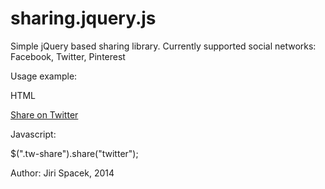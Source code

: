 sharing.jquery.js
=================

Simple jQuery based sharing library. Currently supported social networks: Facebook, Twitter, Pinterest

Usage example:

HTML

<a href="http://www.mywebsite.com" class="tw-share">Share on Twitter</a>

Javascript:

$(".tw-share").share("twitter");

Author: Jiri Spacek, 2014
